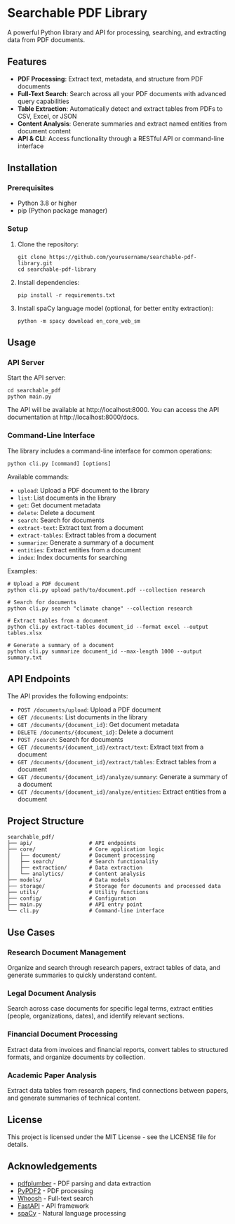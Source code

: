 # Searchable PDF Library

A powerful Python library and API for processing, searching, and extracting data from PDF documents.

## Features

- **PDF Processing**: Extract text, metadata, and structure from PDF documents
- **Full-Text Search**: Search across all your PDF documents with advanced query capabilities
- **Table Extraction**: Automatically detect and extract tables from PDFs to CSV, Excel, or JSON
- **Content Analysis**: Generate summaries and extract named entities from document content
- **API & CLI**: Access functionality through a RESTful API or command-line interface

## Installation

### Prerequisites

- Python 3.8 or higher
- pip (Python package manager)

### Setup

1. Clone the repository:
   ```
   git clone https://github.com/yourusername/searchable-pdf-library.git
   cd searchable-pdf-library
   ```

2. Install dependencies:
   ```
   pip install -r requirements.txt
   ```

3. Install spaCy language model (optional, for better entity extraction):
   ```
   python -m spacy download en_core_web_sm
   ```

## Usage

### API Server

Start the API server:

```
cd searchable_pdf
python main.py
```

The API will be available at http://localhost:8000. You can access the API documentation at http://localhost:8000/docs.

### Command-Line Interface

The library includes a command-line interface for common operations:

```
python cli.py [command] [options]
```

Available commands:

- `upload`: Upload a PDF document to the library
- `list`: List documents in the library
- `get`: Get document metadata
- `delete`: Delete a document
- `search`: Search for documents
- `extract-text`: Extract text from a document
- `extract-tables`: Extract tables from a document
- `summarize`: Generate a summary of a document
- `entities`: Extract entities from a document
- `index`: Index documents for searching

Examples:

```
# Upload a PDF document
python cli.py upload path/to/document.pdf --collection research

# Search for documents
python cli.py search "climate change" --collection research

# Extract tables from a document
python cli.py extract-tables document_id --format excel --output tables.xlsx

# Generate a summary of a document
python cli.py summarize document_id --max-length 1000 --output summary.txt
```

## API Endpoints

The API provides the following endpoints:

- `POST /documents/upload`: Upload a PDF document
- `GET /documents`: List documents in the library
- `GET /documents/{document_id}`: Get document metadata
- `DELETE /documents/{document_id}`: Delete a document
- `POST /search`: Search for documents
- `GET /documents/{document_id}/extract/text`: Extract text from a document
- `GET /documents/{document_id}/extract/tables`: Extract tables from a document
- `GET /documents/{document_id}/analyze/summary`: Generate a summary of a document
- `GET /documents/{document_id}/analyze/entities`: Extract entities from a document

## Project Structure

```
searchable_pdf/
├── api/                  # API endpoints
├── core/                 # Core application logic
│   ├── document/         # Document processing
│   ├── search/           # Search functionality
│   ├── extraction/       # Data extraction
│   └── analytics/        # Content analysis
├── models/               # Data models
├── storage/              # Storage for documents and processed data
├── utils/                # Utility functions
├── config/               # Configuration
├── main.py               # API entry point
└── cli.py                # Command-line interface
```

## Use Cases

### Research Document Management

Organize and search through research papers, extract tables of data, and generate summaries to quickly understand content.

### Legal Document Analysis

Search across case documents for specific legal terms, extract entities (people, organizations, dates), and identify relevant sections.

### Financial Document Processing

Extract data from invoices and financial reports, convert tables to structured formats, and organize documents by collection.

### Academic Paper Analysis

Extract data tables from research papers, find connections between papers, and generate summaries of technical content.

## License

This project is licensed under the MIT License - see the LICENSE file for details.

## Acknowledgements

- [pdfplumber](https://github.com/jsvine/pdfplumber) - PDF parsing and data extraction
- [PyPDF2](https://github.com/py-pdf/pypdf) - PDF processing
- [Whoosh](https://github.com/mchaput/whoosh) - Full-text search
- [FastAPI](https://fastapi.tiangolo.com/) - API framework
- [spaCy](https://spacy.io/) - Natural language processing
